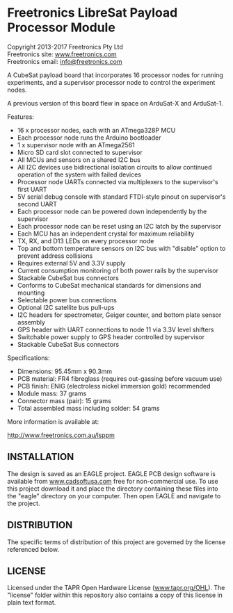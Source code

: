 Freetronics LibreSat Payload Processor Module
=============================================
Copyright 2013-2017 Freetronics Pty Ltd  
Freetronics site:  www.freetronics.com  
Freetronics email: info@freetronics.com  

A CubeSat payload board that incorporates 16 processor nodes for
running experiments, and a supervisor processor node to control
the experiment nodes.

A previous version of this board flew in space on ArduSat-X and
ArduSat-1.

Features:

 * 16 x processor nodes, each with an ATmega328P MCU
 * Each processor node runs the Arduino bootloader
 * 1 x supervisor node with an ATmega2561
 * Micro SD card slot connected to supervisor
 * All MCUs and sensors on a shared I2C bus
 * All I2C devices use bidirectional isolation circuits to allow continued operation of the system with failed devices
 * Processor node UARTs connected via multiplexers to the supervisor's first UART
 * 5V serial debug console with standard FTDI-style pinout on supervisor's second UART
 * Each processor node can be powered down independently by the supervisor
 * Each processor node can be reset using an I2C latch by the supervisor
 * Each MCU has an independent crystal for maximum reliability
 * TX, RX, and D13 LEDs on every processor node
 * Top and bottom temperature sensors on I2C bus with "disable" option to prevent address collisions
 * Requires external 5V and 3.3V supply
 * Current consumption monitoring of both power rails by the supervisor
 * Stackable CubeSat bus connectors
 * Conforms to CubeSat mechanical standards for dimensions and mounting
 * Selectable power bus connections
 * Optional I2C satellite bus pull-ups
 * I2C headers for spectrometer, Geiger counter, and bottom plate sensor assembly
 * GPS header with UART connections to node 11 via 3.3V level shifters
 * Switchable power supply to GPS header controlled by supervisor
 * Stackable CubeSat Bus connectors

Specifications:

 * Dimensions: 95.45mm x 90.3mm
 * PCB material: FR4 fibreglass (requires out-gassing before vacuum use)
 * PCB finish: ENIG (electroless nickel immersion gold) recommended
 * Module mass: 37 grams
 * Connector mass (pair): 15 grams
 * Total assembled mass including solder: 54 grams

More information is available at:

  http://www.freetronics.com.au/lsppm


INSTALLATION
------------
The design is saved as an EAGLE project. EAGLE PCB design software is
available from www.cadsoftusa.com free for non-commercial use. To use
this project download it and place the directory containing these files
into the "eagle" directory on your computer. Then open EAGLE and
navigate to the project. 


DISTRIBUTION
------------
The specific terms of distribution of this project are governed by the
license referenced below.


LICENSE
-------
Licensed under the TAPR Open Hardware License (www.tapr.org/OHL).
The "license" folder within this repository also contains a copy of
this license in plain text format.

